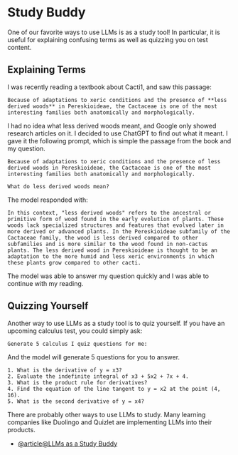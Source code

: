 # Study Buddy

One of our favorite ways to use LLMs is as a study tool! In particular, it is useful for explaining confusing terms as well as quizzing you on test content.

## Explaining Terms

I was recently reading a textbook about Cacti1, and saw this passage:

```
Because of adaptations to xeric conditions and the presence of **less derived woods** in Pereskioideae, the Cactaceae is one of the most interesting families both anatomically and morphologically.
```

I had no idea what less derived woods meant, and Google only showed research articles on it. I decided to use ChatGPT to find out what it meant. I gave it the following prompt, which is simple the passage from the book and my question.

```
Because of adaptations to xeric conditions and the presence of less derived woods in Pereskioideae, the Cactaceae is one of the most interesting families both anatomically and morphologically. 

What do less derived woods mean?
```

The model responded with:

```
In this context, "less derived woods" refers to the ancestral or primitive form of wood found in the early evolution of plants. These woods lack specialized structures and features that evolved later in more derived or advanced plants. In the Pereskioideae subfamily of the Cactaceae family, the wood is less derived compared to other subfamilies and is more similar to the wood found in non-cactus plants. The less derived wood in Pereskioideae is thought to be an adaptation to the more humid and less xeric environments in which these plants grow compared to other cacti.
```

The model was able to answer my question quickly and I was able to continue with my reading.

## Quizzing Yourself

Another way to use LLMs as a study tool is to quiz yourself. If you have an upcoming calculus test, you could simply ask:

```
Generate 5 calculus I quiz questions for me:
```

And the model will generate 5 questions for you to answer.

```
1. What is the derivative of y = x3?
2. Evaluate the indefinite integral of x3 + 5x2 + 7x + 4.
3. What is the product rule for derivatives?
4. Find the equation of the line tangent to y = x2 at the point (4, 16).
5. What is the second derivative of y = x4?
```

There are probably other ways to use LLMs to study. Many learning companies like Duolingo and Quizlet are implementing LLMs into their products.

- [@article@LLMs as a Study Buddy](https://learnprompting.org/docs/basic_applications/study_tool)
